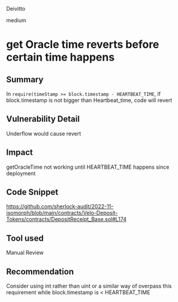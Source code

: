 Deivitto

medium

# get Oracle time reverts before certain time happens

## Summary
In `require(timeStamp >= block.timestamp - HEARTBEAT_TIME`, if block.timestamp is not bigger than Heartbeat_time, code will revert
## Vulnerability Detail
Underflow would cause revert
## Impact
getOracleTime not working until HEARTBEAT_TIME happens since deployment
## Code Snippet
https://github.com/sherlock-audit/2022-11-isomorph/blob/main/contracts/Velo-Deposit-Tokens/contracts/DepositReceipt_Base.sol#L174
## Tool used

Manual Review

## Recommendation
Consider using int rather than uint or a similar way of overpass this requirement while block.timestamp is < HEARTBEAT_TIME